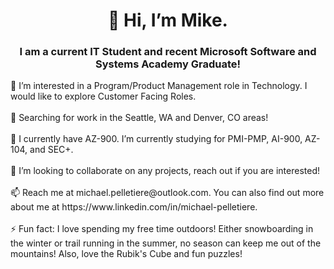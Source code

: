 <h1 align = 'center'> 👋 Hi, I’m Mike. </h1>
<h3 align = 'center' > I am a current IT Student and recent Microsoft Software and Systems Academy Graduate! </h3>
👀 I’m interested in a Program/Product Management role in Technology. I would like to explore Customer Facing Roles. <br></br>
📌 Searching for work in the Seattle, WA and Denver, CO areas! <br></br>
🌱 I currently have AZ-900. I’m currently studying for PMI-PMP, AI-900, AZ-104, and SEC+. <br></br>
💞️ I’m looking to collaborate on any projects, reach out if you are interested! <br></br>
📫 Reach me at michael.pelletiere@outlook.com. You can also find out more about me at https://www.linkedin.com/in/michael-pelletiere. <br></br>
⚡ Fun fact: I love spending my free time outdoors! Either snowboarding in the winter or trail running in the summer, no season can keep me out of the mountains! Also, love the Rubik's Cube and fun puzzles! <br></br>

<!---
michaelpelletiere/michaelpelletiere is a ✨ special ✨ repository because its `README.md` (this file) appears on your GitHub profile.
You can click the Preview link to take a look at your changes. 
--->
